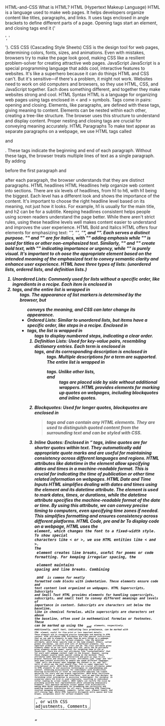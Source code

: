 HTML-and-CSS
What is HTML?
HTML (Hypertext Makeup Language) HTML is a language used to make web pages. It helps 
developers organize content like titles, paragraphs, and links. It uses tags enclosed in angle 
brackets to define different parts of a page. Opening tags start an element, and closing tags end 
it ('<p>', '</p>').
CSS
CSS (Cascading Style Sheets) CSS is the design tool for web pages, determining colors, fonts, 
sizes, and animations. Even with mistakes, browsers try to make the page look good, making CSS 
like a resilient problem-solver for creating attractive web pages.
JavaScript
JavaScript is a special programming language that adds cool, interactive features to websites. It's 
like a superhero because it can do things HTML and CSS can't. But it's sensitive—if there's a 
problem, it might not work. Websites need to work on old computers and browsers, so they use 
HTML, CSS, and JavaScript together. Each does something different, and together they make 
websites strong and cool.
HTML Syntax
HTML is a language for organizing web pages using tags enclosed in < and > symbols. Tags 
come in pairs: opening and closing. Elements, like paragraphs, are defined with these tags, giving 
meaning to content. Elements can be nested within each other, creating a tree-like structure. The 
browser uses this structure to understand and display content. Proper nesting and closing tags 
are crucial for conveying meaning accurately.
HTML Paragraphs
To make text appear as separate paragraphs on a webpage, we use HTML tags 
called <p> and </p>. These tags indicate the beginning and end of each paragraph. Without 
these tags, the browser treats multiple lines of text as a single paragraph. By adding <p> before 
the first paragraph and </p> after each paragraph, the browser understands that they are distinct 
paragraphs.
HTML headlines
HTML Headlines help organize web content into sections. There are six levels of headlines, from 
h1 to h6, with h1 being the biggest. Each level has a different look and shows the importance of 
the content. It's important to choose the right headline level based on its meaning, not just how 
it looks. For example, h1 is usually for the main title, and h2 can be for a subtitle. Keeping 
headlines consistent helps people using screen readers understand the page better. While there 
aren't strict rules, using these headline levels well makes content easier to understand and 
improves the user experience.
HTML Bold and Italics
HTML offers four elements for emphasizing text: "<i>", "<em>", "<b>", and "<strong>". Each 
serves a distinct purpose. "<i>" and "<em>" are for italics, with "<em>" adding emphasis while 
"<i>" is used for titles or other non-emphasized text. Similarly, "<b>" and "<strong>" create bold 
text, with "<strong>" indicating importance or urgency, while "<b>" is purely visual. It's important 
to ch oose the appropriate element based on the intended meaning of the emphasized text to 
convey semantic clarity and enhance user experience.
HTML have three types of lists: (unordered lists, ordered lists, and definition lists.)
1. Unordered Lists: Commonly used for lists without a specific order, like ingredients in a 
recipe. Each item is enclosed in <li> tags, and the entire list is wrapped in <ul> tags. The 
appearance of list markers is determined by the browser, but <ul> conveys the meaning, 
and CSS can later change its appearance.
2. Ordered Lists: Similar to unordered lists, but items have a specific order, like steps in a 
recipe. Enclosed in <li> tags, the list is wrapped in <ol> tags to display numbered steps, 
indicating a clear order.
3. Definition Lists: Used for key-value pairs, resembling dictionary entries. Each term is 
enclosed in <dt> tags, and its corresponding description is enclosed in <dd> tags. 
Multiple descriptions for a term are supported. The entire list is wrapped in <dl> tags. 
Unlike other lists, <dt> and <dd> tags are placed side by side without additional wrappers.
HTML provides elements for marking up quotes on webpages, including blockquotes and inline 
quotes.
1. Blockquotes: Used for longer quotes, blockquotes are enclosed in <blockquote> tags 
and can contain any HTML elements. They are used to distinguish quoted content from 
the surrounding text and can be styled with CSS.
2. Inline Quotes: Enclosed in <q> tags, inline quotes are for shorter quotes within text. 
They automatically add appropriate quote marks and are useful for maintaining 
consistency across different languages and regions.
HTML attributes like datetime in the <time> element allow specifying dates and times in a 
machine-readable format. This is crucial for indicating the time of publication or other time related information on webpages.
HTML Date and Time Inputs
HTML simplifies dealing with dates and times using the <time> element and 
its datetime attribute. The <time> element is used to mark dates, times, or durations, while 
the datetime attribute specifies the machine-readable format of the date or time. By using this 
attribute, we can convey precise timing to computers, even specifying time zones if needed. This 
simplifies formatting and ensures consistency across different platforms.
HTML Code, pre and br
To display code on a webpage, HTML uses the <code> element, which changes the font to a 
fixed-width style. To show special characters like < or >, we use HTML entities like &lt; and &gt;. 
The <br> element creates line breaks, useful for poems or code formatting. For keeping irregular 
spacing, the <pre> element maintains spacing and line breaks. Combining <pre> and <code> is 
common for neatly formatted code blocks with indentation. These elements ensure code and text 
content look organized on webpages.
HTML Superscripts, Subscripts and Small Text
HTML provides elements for handling superscripts, subscripts, and small text to convey different 
meanings and levels of importance in content. Subscripts are characters set below the baseline, 
like in chemical formulas, while superscripts are characters set above the baseline, often used in 
mathematical formulas or footnotes. These can be marked up using 
the <sub> and <sup> elements, respectively. Additionally, small text, indicating less prominence, 
can be marked with the <small> element, useful for fine print or less important details. These 
elements aid in conveying precise typography and meaning in HTML content.
HTML attributes
HTML attributes are like special instructions that we can add to elements to make them do more 
things on a webpage. Some attributes are just for certain elements, like the datetime attribute, 
which helps specify time in the time element. Others, called global attributes, can work with lots 
of different elements. Two important global attributes are class and ID. The class attribute gives 
elements names so we can style them with CSS, while the ID attribute gives elements unique 
names, useful for targeting them in CSS or JavaScript.
There are also cool attributes like "contenteditable" that let users edit webpage content right in 
the browser. However, saving those changes usually needs special coding on the backend. These 
attributes make websites more interactive and give us ways to use browser features and 
JavaScript tricks. Attributes like "lang" and "dir" help make content accessible to people who 
speak different languages. "lang" tells the browser what language the content is in, and "dir" tells 
it which way the text should flow. This is super important for international users.
ARIA Roles
ARIA Roles are crucial attributes added to HTML elements to aid assistive technologies in 
comprehending web content, enhancing accessibility for individuals with disabilities. Ensuring 
accessibility is vital as inaccessible websites can create obstacles for users and may breach 
regulations. ARIA Roles facilitate full utilization of complex web interfaces, such as app-like 
designs, by furnishing vital information to assistive technologies. For instance, in scenarios where 
CSS Grid is used creatively, resulting in individual letter reading by screen readers, ARIA labels 
can rectify the issue by providing accurate text representation while concealing unnecessary 
elements. This approach balances visual appeal with accessibility, making ARIA Roles 
indispensable for broadening web inclusivity and enabling seamless interaction for all users.
Formatting HTML
Fomatting involves managing whitespace, comments, letter case, element length, and self-closing 
tags. While HTML typically disregards extra spaces and line breaks, exceptions exist for certain 
elements like <pre>, <code>, and <textarea>, or with CSS adjustments. Comments aid readability 
but are ignored by browsers. The uppercase vs. lowercase debate in HTML has shifted towards 
lowercase for better readability, though browsers are unaffected. Element length reflects 
historical considerations for file size optimization, with newer elements favoring complete words 
for clarity. Self-closing tags, once emphasized, are now optional for older elements 
like <img> with formatting choices driven by readability and personal preference. Browsers 
accommodate diverse styles.
Unsual Characters
In HTML, certain symbols like <, >, and & have special meanings. If you want to display them as 
regular text instead of beinginterpreted as HTML code, you can use character entities. These 
entities are combinations of symbols like "&copy;" for © or "&nbsp;" for non-breaking spaces. 
They help ensure that your content appears as intended on webpages, even if you're using 
content management systems like WordPress or markdown. Non-breaking spaces are particularly 
useful for keeping words together or creating multiple spaces between words, ensuring proper 
formatting on your webpage.
HTML Links
Web links play a crucial role in our online experience, seamlessly connecting different parts of the 
internet. They enable us to navigate websites effortlessly, allowing us to access various pages 
with just a simple click. The concept of linking goes back to the 1980s when early computer 
visionaries imagined hypertext and hypermedia, which ultimately led to the creation of the web.
In HTML, creating a link is straightforward using the <a> (anchor) element, along with 
the href attribute specifying the URL destination. This attribute, abbreviated for Hypertext 
Reference, determines where the link directs users when clicked. Links can encompass text, 
images, or other elements, making it easy to navigate within web content.
URLs, also known as web addresses, can be either absolute or relative. Absolute URLs point 
directly to specific locations on the web, including the HTTP or HTTPS protocol, with HTTPS being 
the recommended choice for its enhanced security features. HTTPS stands for Secure Hypertext 
Transfer Protocol and ensures safer communication over the internet. Nowadays, modern 
browsers automatically include "https://" in URLs to enhance user safety while browsing.
HTML URLs Pathways
HTML URLs can be absolute or relative. Absolute URLs start from the website's root, while relative 
URLs are based on the current file's location. They're handy for linking within the same site, 
referencing files, and moving between servers. Understanding file organization is crucial. Relative 
URLs omit the domain but include the root indicator. Clean URL structures use folders and 
index.html files. Trailing slashes don't impact navigation. Crafting good URLs boosts user 
experience and SEO. In short, relative URLs offer flexibility and clean navigation within a website.
Navigation
Navigation menus on websites are typically structured using HTML elements such as "ul" for 
unordered lists and "li" for list items. The entire menu is enclosed in a "nav" element to signify its 
purpose. Adding CSS styling enhances its visual appearance. To make it accessible, roles like 
"navigation" and "aria label" are assigned, ensuring compatibility with screen readers.
Different types of menus, like breadcrumbs and footer links, may require different markup 
approaches. Breadcrumb trails, for instance, use an ordered list ("ol") but do not necessarily need 
the "navigation" role. Footer links are straightforward, merely being wrapped in a "footer" 
element without the need for a "nav" or list.
The choice of HTML elements and attributes depends on the specific requirements of each 
project, emphasizing the importance of considering semantic meaning and accessibility needs. 
There's no one-size-fits-all approach, and the optimal solution varies based on the context and 
desired rendering of elements.
